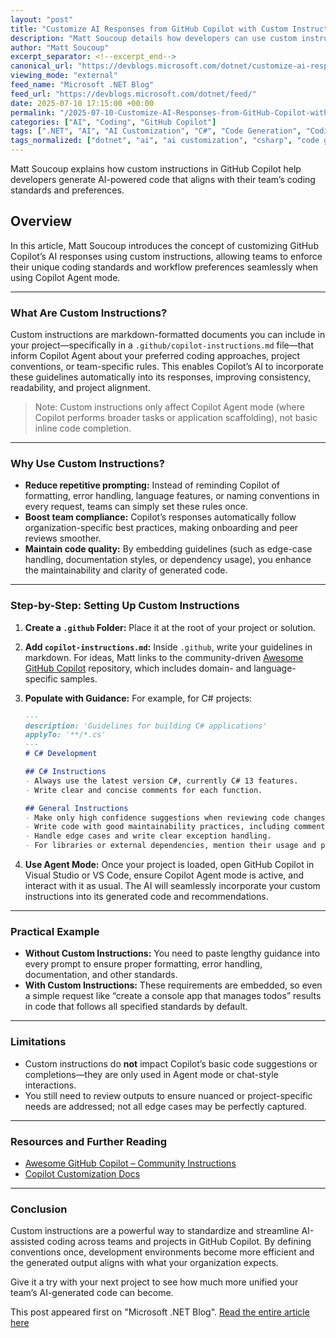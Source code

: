 ```yaml
---
layout: "post"
title: "Customize AI Responses from GitHub Copilot with Custom Instructions"
description: "Matt Soucoup details how developers can use custom instructions in GitHub Copilot to tailor AI-generated code responses to match their team’s guidelines, coding standards, and workflow. The article explains the setup process, provides an example for C#, and clarifies the scope and benefits of using custom instructions."
author: "Matt Soucoup"
excerpt_separator: <!--excerpt_end-->
canonical_url: "https://devblogs.microsoft.com/dotnet/customize-ai-responses-from-github-copilot/"
viewing_mode: "external"
feed_name: "Microsoft .NET Blog"
feed_url: "https://devblogs.microsoft.com/dotnet/feed/"
date: 2025-07-10 17:15:00 +00:00
permalink: "/2025-07-10-Customize-AI-Responses-from-GitHub-Copilot-with-Custom-Instructions.html"
categories: ["AI", "Coding", "GitHub Copilot"]
tags: [".NET", "AI", "AI Customization", "C#", "Code Generation", "Coding", "Coding Standards", "Copilot", "Copilot Agent Mode", "Custom Instructions", "Development Workflow", "GitHub Copilot", "News", "VS", "VS Code"]
tags_normalized: ["dotnet", "ai", "ai customization", "csharp", "code generation", "coding", "coding standards", "copilot", "copilot agent mode", "custom instructions", "development workflow", "github copilot", "news", "vs", "vs code"]
---
```


Matt Soucoup explains how custom instructions in GitHub Copilot help developers generate AI-powered code that aligns with their team’s coding standards and preferences.<!--excerpt_end-->

## Overview

In this article, Matt Soucoup introduces the concept of customizing GitHub Copilot’s AI responses using custom instructions, allowing teams to enforce their unique coding standards and workflow preferences seamlessly when using Copilot Agent mode.

---

### What Are Custom Instructions?

Custom instructions are markdown-formatted documents you can include in your project—specifically in a `.github/copilot-instructions.md` file—that inform Copilot Agent about your preferred coding approaches, project conventions, or team-specific rules. This enables Copilot’s AI to incorporate these guidelines automatically into its responses, improving consistency, readability, and project alignment.

> Note: Custom instructions only affect Copilot Agent mode (where Copilot performs broader tasks or application scaffolding), not basic inline code completion.

---

### Why Use Custom Instructions?

- **Reduce repetitive prompting:** Instead of reminding Copilot of formatting, error handling, language features, or naming conventions in every request, teams can simply set these rules once.
- **Boost team compliance:** Copilot’s responses automatically follow organization-specific best practices, making onboarding and peer reviews smoother.
- **Maintain code quality:** By embedding guidelines (such as edge-case handling, documentation styles, or dependency usage), you enhance the maintainability and clarity of generated code.

---

### Step-by-Step: Setting Up Custom Instructions

1. **Create a `.github` Folder:** Place it at the root of your project or solution.
2. **Add `copilot-instructions.md`:** Inside `.github`, write your guidelines in markdown. For ideas, Matt links to the community-driven [Awesome GitHub Copilot](https://github.com/github/awesome-copilot) repository, which includes domain- and language-specific samples.
3. **Populate with Guidance:** For example, for C# projects:

   ```markdown
   ---
   description: 'Guidelines for building C# applications'
   applyTo: '**/*.cs'
   ---
   # C# Development

   ## C# Instructions
   - Always use the latest version C#, currently C# 13 features.
   - Write clear and concise comments for each function.

   ## General Instructions
   - Make only high confidence suggestions when reviewing code changes.
   - Write code with good maintainability practices, including comments on why certain design decisions were made.
   - Handle edge cases and write clear exception handling.
   - For libraries or external dependencies, mention their usage and purpose in comments.
   ```

4. **Use Agent Mode:** Once your project is loaded, open GitHub Copilot in Visual Studio or VS Code, ensure Copilot Agent mode is active, and interact with it as usual. The AI will seamlessly incorporate your custom instructions into its generated code and recommendations.

---

### Practical Example

- **Without Custom Instructions:** You need to paste lengthy guidance into every prompt to ensure proper formatting, error handling, documentation, and other standards.
- **With Custom Instructions:** These requirements are embedded, so even a simple request like “create a console app that manages todos” results in code that follows all specified standards by default.

---

### Limitations

- Custom instructions do **not** impact Copilot’s basic code suggestions or completions—they are only used in Agent mode or chat-style interactions.
- You still need to review outputs to ensure nuanced or project-specific needs are addressed; not all edge cases may be perfectly captured.

---

### Resources and Further Reading

- [Awesome GitHub Copilot – Community Instructions](https://github.com/github/awesome-copilot)
- [Copilot Customization Docs](https://code.visualstudio.com/docs/copilot/copilot-customization#_custom-instructions)

---

### Conclusion

Custom instructions are a powerful way to standardize and streamline AI-assisted coding across teams and projects in GitHub Copilot. By defining conventions once, development environments become more efficient and the generated output aligns with what your organization expects.

Give it a try with your next project to see how much more unified your team’s AI-generated code can become.

This post appeared first on "Microsoft .NET Blog". [Read the entire article here](https://devblogs.microsoft.com/dotnet/customize-ai-responses-from-github-copilot/)
